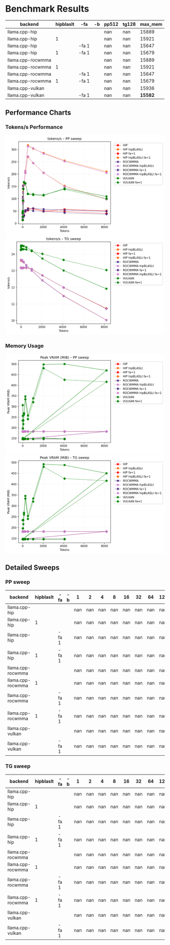 # Benchmark Results
| backend           | hipblaslt   | -fa   | -b   |   pp512 |   tg128 | max_mem   |
|-------------------|-------------|-------|------|---------|---------|-----------|
| llama.cpp-hip     |             |       |      |     nan |     nan | 15889     |
| llama.cpp-hip     | 1           |       |      |     nan |     nan | 15921     |
| llama.cpp-hip     |             | -fa 1 |      |     nan |     nan | 15647     |
| llama.cpp-hip     | 1           | -fa 1 |      |     nan |     nan | 15679     |
| llama.cpp-rocwmma |             |       |      |     nan |     nan | 15889     |
| llama.cpp-rocwmma | 1           |       |      |     nan |     nan | 15921     |
| llama.cpp-rocwmma |             | -fa 1 |      |     nan |     nan | 15647     |
| llama.cpp-rocwmma | 1           | -fa 1 |      |     nan |     nan | 15679     |
| llama.cpp-vulkan  |             |       |      |     nan |     nan | 15936     |
| llama.cpp-vulkan  |             | -fa 1 |      |     nan |     nan | **15582** |
## Performance Charts

### Tokens/s Performance
![PP Tokens/s](pp_tokens_per_sec.png)
![TG Tokens/s](tg_tokens_per_sec.png)

### Memory Usage
![PP VRAM](pp_vram_peak_mib.png)
![TG VRAM](tg_vram_peak_mib.png)

## Detailed Sweeps

### PP sweep
| backend           | hipblaslt   | -fa   | -b   |   1 |   2 |   4 |   8 |   16 |   32 |   64 |   128 |   256 |   512 |   1024 |   2048 |   4096 | 8192           |
|-------------------|-------------|-------|------|-----|-----|-----|-----|------|------|------|-------|-------|-------|--------|--------|--------|----------------|
| llama.cpp-hip     |             |       |      | nan | nan | nan | nan |  nan |  nan |  nan |   nan |   nan |   nan |    nan |    nan |    nan | 50.821442      |
| llama.cpp-hip     | 1           |       |      | nan | nan | nan | nan |  nan |  nan |  nan |   nan |   nan |   nan |    nan |    nan |    nan | **209.958664** |
| llama.cpp-hip     |             | -fa 1 |      | nan | nan | nan | nan |  nan |  nan |  nan |   nan |   nan |   nan |    nan |    nan |    nan | 40.299797      |
| llama.cpp-hip     | 1           | -fa 1 |      | nan | nan | nan | nan |  nan |  nan |  nan |   nan |   nan |   nan |    nan |    nan |    nan | 97.969096      |
| llama.cpp-rocwmma |             |       |      | nan | nan | nan | nan |  nan |  nan |  nan |   nan |   nan |   nan |    nan |    nan |    nan | 49.112958      |
| llama.cpp-rocwmma | 1           |       |      | nan | nan | nan | nan |  nan |  nan |  nan |   nan |   nan |   nan |    nan |    nan |    nan | 205.103784     |
| llama.cpp-rocwmma |             | -fa 1 |      | nan | nan | nan | nan |  nan |  nan |  nan |   nan |   nan |   nan |    nan |    nan |    nan | 37.462679      |
| llama.cpp-rocwmma | 1           | -fa 1 |      | nan | nan | nan | nan |  nan |  nan |  nan |   nan |   nan |   nan |    nan |    nan |    nan | 97.617684      |
| llama.cpp-vulkan  |             |       |      | nan | nan | nan | nan |  nan |  nan |  nan |   nan |   nan |   nan |    nan |    nan |    nan | 109.310075     |
| llama.cpp-vulkan  |             | -fa 1 |      | nan | nan | nan | nan |  nan |  nan |  nan |   nan |   nan |   nan |    nan |    nan |    nan | 100.512613     |
### TG sweep
| backend           | hipblaslt   | -fa   | -b   |   1 |   2 |   4 |   8 |   16 |   32 |   64 |   128 |   256 |   512 |   1024 |   2048 |   4096 | 8192          |
|-------------------|-------------|-------|------|-----|-----|-----|-----|------|------|------|-------|-------|-------|--------|--------|--------|---------------|
| llama.cpp-hip     |             |       |      | nan | nan | nan | nan |  nan |  nan |  nan |   nan |   nan |   nan |    nan |    nan |    nan | 10.034434     |
| llama.cpp-hip     | 1           |       |      | nan | nan | nan | nan |  nan |  nan |  nan |   nan |   nan |   nan |    nan |    nan |    nan | 10.035445     |
| llama.cpp-hip     |             | -fa 1 |      | nan | nan | nan | nan |  nan |  nan |  nan |   nan |   nan |   nan |    nan |    nan |    nan | 10.722624     |
| llama.cpp-hip     | 1           | -fa 1 |      | nan | nan | nan | nan |  nan |  nan |  nan |   nan |   nan |   nan |    nan |    nan |    nan | 10.734519     |
| llama.cpp-rocwmma |             |       |      | nan | nan | nan | nan |  nan |  nan |  nan |   nan |   nan |   nan |    nan |    nan |    nan | 10.032416     |
| llama.cpp-rocwmma | 1           |       |      | nan | nan | nan | nan |  nan |  nan |  nan |   nan |   nan |   nan |    nan |    nan |    nan | 10.033583     |
| llama.cpp-rocwmma |             | -fa 1 |      | nan | nan | nan | nan |  nan |  nan |  nan |   nan |   nan |   nan |    nan |    nan |    nan | 10.714311     |
| llama.cpp-rocwmma | 1           | -fa 1 |      | nan | nan | nan | nan |  nan |  nan |  nan |   nan |   nan |   nan |    nan |    nan |    nan | 10.705802     |
| llama.cpp-vulkan  |             |       |      | nan | nan | nan | nan |  nan |  nan |  nan |   nan |   nan |   nan |    nan |    nan |    nan | 11.912339     |
| llama.cpp-vulkan  |             | -fa 1 |      | nan | nan | nan | nan |  nan |  nan |  nan |   nan |   nan |   nan |    nan |    nan |    nan | **13.036002** |